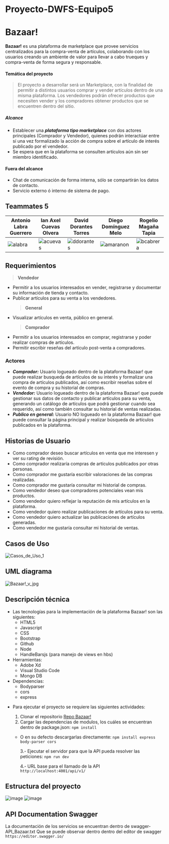 # Proyecto-DWFS-Equipo5

# Bazaar!

**Bazaar!** es una plataforma de marketplace que provee servicios centralizados para la compra-venta de artículos, colaborando con los usuarios creando un ambiente de valor para llevar a cabo trueques y compra-venta de forma segura y responsable.

#### Temática del proyecto

> El proyecto a desarrollar será un Marketplace, con la finalidad de permitir a distintos usuarios comprar y vender artículos dentro de una misma plataforma. Los vendedores podrán ofrecer productos que necesiten vender y los compradores obtener productos que se encuentren dentro del sitio.

##### Alcance

- Establecer una **_plataforma tipo marketplace_** con dos actores principales (Comprador y Vendedor), quienes podrán interactúar entre sí una vez formalizado la acción de compra sobre el artículo de interés publicado por el vendedor.
- Se espera que en la plataforma se consulten artículos aún sin ser miembro identificado.

#### Fuera del alcance

- Chat de comunicación de forma interna, sólo se compartirán los datos de contacto.
- Servicio externo ó interno de sistema de pago.

## Teammates 5

| Antonio Labra Guerrero                                                                                           | Ian Axel Cuevas Olvera                                                                                            | David Dorantes Torres                                                                                               | Diego Domínguez Melo                                                                                               | Rogelio Magaña Tapia                                                                                               |
| ---------------------------------------------------------------------------------------------------------------- | ----------------------------------------------------------------------------------------------------------------- | ------------------------------------------------------------------------------------------------------------------- | ------------------------------------------------------------------------------------------------------------------ | ------------------------------------------------------------------------------------------------------------------ |
| ![alabra](https://user-images.githubusercontent.com/85530193/132101712-16503a94-45f5-46a6-815c-78a74d256fe0.png) | ![acuevas](https://user-images.githubusercontent.com/85530193/132101749-5594e6e2-669d-475f-8cfa-daca31b0411e.png) | ![ddorantes](https://user-images.githubusercontent.com/85530193/132101764-061aadee-064e-4f48-8f20-43f8e2066c7a.png) | ![amaranon](https://user-images.githubusercontent.com/85530193/132101768-d200b8ee-5ec8-4909-a4d9-96adb8dcf028.png) | ![bcabrera](https://user-images.githubusercontent.com/85530193/132101775-019284cd-3ea1-4697-9113-8e6d1ea8afdf.png) |

## Requerimientos

> **Vendedor**

- Permitir a los usuarios interesados en vender, registrarse y documentar su información de tienda y contacto.
- Publicar artículos para su venta a los vendedores.
  > **General**
- Visualizar artículos en venta, público en general.
  > **Comprador**
- Permitir a los usuarios interesados en comprar, registrarse y poder realizar compras de artículos.
- Permitir escribir reseñas del artículo post-venta a compradores.

### Actores

- **_Comprador:_** Usuario logueado dentro de la plataforma Bazaar! que puede realizar busqueda de artículos de su interés y formalizar una compra de artículos publicados, así como escribir reseñas sobre el evento de compra y su historial de compras.
- **_Vendedor:_** Usuario logueado dentro de la plataforma Bazaar! que puede gestionar sus datos de contacto y publicar artículos para su venta, generando un catálogo de artículos que podrá gestionar cuando sea requerido, así como también consultar su historial de ventas realizadas.
- **_Publico en general:_** Usuario NO logueado en la plataforma Bazaar! que puede consultar la página principal y realizar búsqueda de artículos publicados en la plataforma.

## Historias de Usuario

- Como comprador deseo buscar artículos en venta que me interesen y ver su rating de revisión.
- Como comprador realizaría compras de artículos publicados por otras personas.
- Como comprador me gustaría escribir valoraciones de las compras realizadas.
- Como comprador me gustaría consultar mi historial de compras.
- Como vendedor deseo que compradores potenciales vean mis productos.
- Como vendedor quiero reflejar la reputación de mis artículos en la plataforma.
- Como vendedor quiero realizar publicaciones de artículos para su venta.
- Como vendedor quiero actualizar las publicaciones de artículos generadas.
- Como vendedor me gustaría consultar mi historial de ventas.

## Casos de Uso

![Casos_de_Uso_1](https://user-images.githubusercontent.com/85530193/132103736-aa485cc4-c40a-4f94-9466-d52b3e29d85b.jpeg)

## UML diagrama

![Bazaar!_v_jpg](https://user-images.githubusercontent.com/85530193/132103493-b09c2e41-1776-4ab9-ae4b-1c036afee826.jpg)

## Descripción técnica

- Las tecnologías para la implementación de la plataforma Bazaar! son las siguientes:
  - HTML5
  - Javascript
  - CSS
  - Bootstrap
  - Github
  - Node
  - HandleBarsjs (para manejo de views en hbs)
- Herramientas:
  - Adobe Xd
  - Visual Studio Code
  - Mongo DB
- Dependencias:
  - Bodyparser
  - cors
  - express

* Para ejecutar el proyecto se requiere las siguientes actividades:

  1. Clonar el repositorio [Repo Bazaar!](https://github.com/axelcoevas/Proyecto-DWFS-Equipo8 'Repo Bazaar!')
  2. Cargar las dependencias de modulos, los cuáles se encuentran dentro de package.json:
     `npm install`

  - O en su defecto descargarlas directamente:
    `npm install express body-parser cors`

    3.- Ejecutar el servidor para que la API pueda resolver las peticiones:
    `npm run dev`

    4.- URL base para el llamado de la API `http://localhost:4001/api/v1/`

## Estructura del proyecto

![image](https://user-images.githubusercontent.com/85530193/132157902-40c7f40a-b245-466b-9ef4-34557d287a92.png)
![image](https://user-images.githubusercontent.com/85530193/132158059-14d7f2ea-60e9-458c-925b-d8c8e6a39d94.png)

## API Documentation Swagger

La documentación de los servicios se encuentran dentro de swagger-API_Bazaar.txt
Que se puede observar dentro dentro del editor de swagger `https://editor.swagger.io/`
